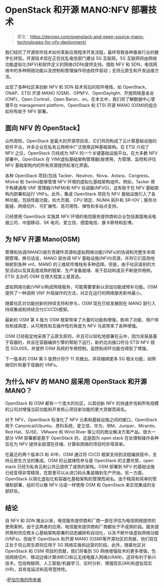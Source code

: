 # OpenStack 和开源 MANO:NFV 部署技术

> 原文：<https://devops.com/openstack-and-open-source-mano-technologies-for-nfv-deployment/>

我们经历了开源软件技术如何革新应用程序开发流程，最终导致各种垂直行业的数字化转型。开源技术现在正在扰乱电信部门建设 5G 互联网，5G 互联网将由网络功能虚拟化(NFV)和软件定义的网络(SDN)提供支持。借助 NFV 和 SDN，电信网络中的多种网络功能以及控制和管理操作将由软件驱动；支持云原生和开发运维方法。

出现了各种社区来创新 NFV 和 SDN 技术背后的软件堆栈，如 OpenStack、ONAP、ETSI 开源 MANO (OSM)、OPNFV、OpenDaylight、开放网络基金会(ONF)、Open Contrail、Open Baron、on。在本文中，我们将了解数据中心管理平台 management platform、OpenStack 和 ETSI 开源 MANO (OSM)的组合如何有助于 NFV 部署。

## **面向 NFV 的 OpenStack】**

众所周知，OpenStack 是最大的开源项目库，它们共同构成了云计算基础设施的软件平台。许多企业在私有云用例中广泛使用这种基础架构。在 ETSI 介绍了 NFV 之后，OpenStack 已经成为 NFV 的一个关键基础设施平台。在大多数 NFV 部署中，OpenStack 在 VIM(虚拟基础架构管理器)层使用，为管理、监控和评估 NFV 基础架构内的所有资源提供标准化界面。

各种 OpenStack 项目(包括 Tacker、Neutron、Nova、Astara、Congress、Mistral 和 Senlin)能够管理 NFV 环境的虚拟化基础架构组件。例如，Tacker 用于构建通用 VNF 管理器(VNFM)和 NFV 协调器(NFVO)，这有助于在 NFV 基础架构内部署和运行 VNFs。此外，集成 OpenStack 项目为 NFV 基础设施引入了各种功能，包括性能功能，如大页面、CPU 锁定、NUMA 拓扑和 SR-IOV；服务功能链、网络切片、可扩展性、高可用性、弹性和多站点支持。

已经使用 OpenStack 实施其 NFV 环境的电信服务提供商和企业包括美国电话电报公司、中国移动、SK 电讯、爱立信、德国电信、康卡斯特和彭博。

## **为 NFV 开源 Mano(OSM)**

管理和协调(MANO)层负责硬件资源和虚拟网络功能(VNFs)的协调和完整生命周期管理。换句话说，MANO 层协调 NFV 基础设施(NFVI)资源，并将它们高效地映射到各种 vnf。MANO 的三维软件堆栈有多种选择。但是，由于社区级别的大型活动以及其高度成熟的框架、生产准备就绪、易于启动和成员不断提供用例，ETSI 主办的 OSM 在很大程度上是首选。

虚拟网络功能(VNFs)构成网络服务，可能需要更新以添加功能或修补功能。OSM 提供了一种调用 VNF 升级操作的方法，对正在运行的网络服务影响最小。

随着社区对功能创新的持续支持和参与，OSM 现在已经发展到在 MANO 层引入持续集成和持续交付(CI/CD)框架。

最新的 OSM 第 4 版为 OSM 框架带来了大量的功能和增强，影响了功能、用户体验和成熟度，从可用性和互操作性的角度为 NFV 马诺带来了各种增强。

OSM 已经稳定地采用了云原生原则，并且可以轻松地部署在云中，因为安装是基于容器的，并且在容器编排引擎的帮助下运行。新的北向接口符合 ETSI NFV 规范 SOL005，并提供 OSM 系统的专用控制。监控和闭环功能也得到了增强。

下一版本的 OSM 第 5 版预计将于 11 月推出，并将捆绑更多 5G 相关功能，如网络切片和基于容器的 VNFs。

## **为什么 NFV 的 MANO 层采用 OpenStack 和开源 MANO？**

OpenStack 和 OSM 都有一个庞大的社区，以其创新 NFV 的快速步伐和所有规模的公司对增强当前功能和开发核心项目新功能的更大贡献而闻名。

对于 NFV，OpenStack 标准化了 NFV 元素和基础设施之间的接口。OpenStack 用于 Canonical/Ubuntu、思科系统、爱立信、华为、IBM、Juniper、Mirantis、Red Hat、SUSE、VMware 和 Wind River 等公司的商业解决方案产品。很大一部分 VIM 部署都是基于 OpenStack 的，这是因为 open stack 在处理和操作各种旨在为 NFV 提供全部潜在存储、计算和网络的项目时非常简单。

在最近的两个版本(3 和 4)中，OSM 通过将 CI/CD 框架支持到流程编排层中，支持云原生方法的集成。OSM 的云就绪性参与是 OpenStack 的主要优势，open stack 已经为私有云和公共云提供了成熟的架构。OSM 部署到 NFV 的基础设施已经变得非常精简，在那里可以从进口码头集装箱到生产开始。另一方面，OpenStack 以简化虚拟化和容器化基础架构的管理而闻名。由于精简和简单的管理和部署，组织可以像 NFV·马诺一样使用 OSM 和 OpenStack 来实现集成的全部好处。

## **结论**

自 NFV 和 SDN 推出以来，电信服务提供商和厂商一直在评估为电信网络提供的使用案例，由于这两者的应用，电信服务提供商和厂商都处于不成熟阶段。服务提供商和供应商关心基础架构部署的动态编排和自动化，以及不断升级虚拟网络功能(VNFs)。但由于 OpenStack 和开源 MANO (OSM)等开源社区的贡献，他们现在正处于将云原生原则应用于 5G 网络实施和运营的阶段。此外，随着社区对 OpenStack 和 OSM 项目的贡献，我们将看到 5G 网络增强技术的更多增强，包括网络切片、移动边缘计算(MEC)和云无线电接入网络(cRAN)，这将有利于新兴技术，包括物联网、人工智能/机器学习、实时分析、增强现实(AR)和虚拟现实(VR)，具有低延迟和高带宽特性。

-[萨加尔族的所有者](https://devops.com/author/sagar-nangare/)
